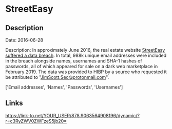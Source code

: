 # StreetEasy

## Description

Date: 2016-06-28

Description:
In approximately June 2016, the real estate website <a href="https://therealdeal.com/2019/02/19/a-million-streeteasy-accounts-hacked/" target="_blank" rel="noopener">StreetEasy suffered a data breach</a>. In total, 988k unique email addresses were included in the breach alongside names, usernames and SHA-1 hashes of passwords, all of which appeared for sale on a dark web marketplace in February 2019. The data was provided to HIBP by a source who requested it be attributed to &quot;JimScott.Sec@protonmail.com&quot;.


['Email addresses', 'Names', 'Passwords', 'Usernames']

## Links

https://link-to.net/YOUR_USER/878.9063564908196/dynamic/?r=c3RyZWV0ZWFzeS5jb20=